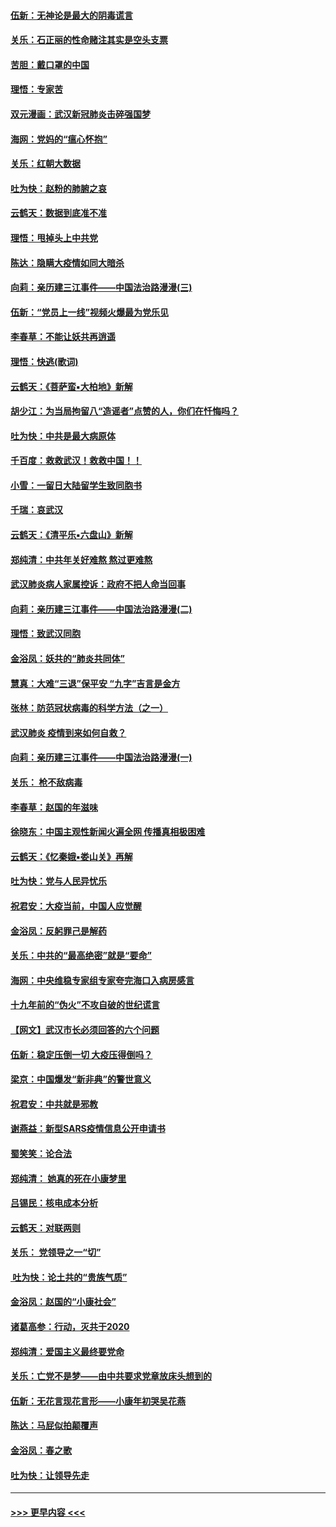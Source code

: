 #### [伍新：无神论是最大的阴毒谎言](../pages/nsc993/n11846129.md?t=02060302) 
#### [关乐：石正丽的性命赌注其实是空头支票](../pages/nsc993/n11846109.md?t=02060302) 
#### [苦胆：戴口罩的中国](../pages/nsc993/n11845576.md?t=02060302) 
#### [理悟：专家苦](../pages/nsc993/n11845564.md?t=02060302) 
#### [双元漫画：武汉新冠肺炎击碎强国梦](../pages/nsc993/n11843320.md?t=02060302) 
#### [海网：党妈的“瘟心怀抱”](../pages/nsc993/n11840740.md?t=02060302) 
#### [关乐：红朝大数据](../pages/nsc993/n11840675.md?t=02060302) 
#### [吐为快：赵粉的肺腑之哀](../pages/nsc993/n11840618.md?t=02060302) 
#### [云鹤天：数据到底准不准](../pages/nsc993/n11840325.md?t=02060302) 
#### [理悟：甩掉头上中共党](../pages/nsc993/n11838826.md?t=02060302) 
#### [陈达：隐瞒大疫情如同大暗杀](../pages/nsc993/n11838771.md?t=02060302) 
#### [向莉：亲历建三江事件——中国法治路漫漫(三)](../pages/nsc993/n11831825.md?t=02060302) 
#### [伍新：“党员上一线”视频火爆最为党乐见](../pages/nsc993/n11838200.md?t=02060302) 
#### [李春草：不能让妖共再逍遥](../pages/nsc993/n11838102.md?t=02060302) 
#### [理悟：快逃(歌词)](../pages/nsc993/n11838083.md?t=02060302) 
#### [云鹤天：《菩萨蛮▪大柏地》新解](../pages/nsc993/n11838059.md?t=02060302) 
#### [胡少江：为当局拘留八“造谣者”点赞的人，你们在忏悔吗？](../pages/nsc993/n11836801.md?t=02060302) 
#### [吐为快：中共是最大病原体](../pages/nsc993/n11836748.md?t=02060302) 
#### [千百度：救救武汉！救救中国！！](../pages/nsc993/n11836145.md?t=02060302) 
#### [小雪：一留日大陆留学生致同胞书](../pages/nsc993/n11834624.md?t=02060302) 
#### [千瑞：哀武汉](../pages/nsc993/n11833647.md?t=02060302) 
#### [云鹤天：《清平乐▪六盘山》新解](../pages/nsc993/n11833611.md?t=02060302) 
#### [郑纯清：中共年关好难熬 熬过更难熬](../pages/nsc993/n11833489.md?t=02060302) 
#### [武汉肺炎病人家属控诉：政府不把人命当回事](../pages/nsc993/n11833205.md?t=02060302) 
#### [向莉：亲历建三江事件——中国法治路漫漫(二)](../pages/nsc993/n11829102.md?t=02060302) 
#### [理悟：致武汉同胞](../pages/nsc993/n11831522.md?t=02060302) 
#### [金浴凤：妖共的“肺炎共同体”](../pages/nsc993/n11829448.md?t=02060302) 
#### [慧真：大难“三退”保平安 “九字”吉言是金方](../pages/nsc993/n11829501.md?t=02060302) 
#### [张林：防范冠状病毒的科学方法（之一）](../pages/nsc993/n11828618.md?t=02060302) 
#### [武汉肺炎 疫情到来如何自救？](../pages/nsc993/n11827632.md?t=02060302) 
#### [向莉：亲历建三江事件——中国法治路漫漫(一)](../pages/nsc993/n11827190.md?t=02060302) 
#### [关乐： 枪不敌病毒](../pages/nsc993/n11826746.md?t=02060302) 
#### [李春草：赵国的年滋味](../pages/nsc993/n11826321.md?t=02060302) 
#### [徐晓东：中国主观性新闻火遍全网 传播真相极困难](../pages/nsc993/n11826508.md?t=02060302) 
#### [云鹤天：《忆秦娥▪娄山关》再解](../pages/nsc993/n11824682.md?t=02060302) 
#### [吐为快：党与人民异忧乐](../pages/nsc993/n11824660.md?t=02060302) 
#### [祝君安：大疫当前，中国人应觉醒](../pages/nsc993/n11821946.md?t=02060302) 
#### [金浴凤：反躬罪己是解药](../pages/nsc993/n11820280.md?t=02060302) 
#### [关乐：中共的“最高绝密”就是“要命”](../pages/nsc993/n11816946.md?t=02060302) 
#### [海网：中央维稳专家组专家夸完海口入病房感言](../pages/nsc993/n11815138.md?t=02060302) 
#### [十九年前的“伪火”不攻自破的世纪谎言](../pages/nsc993/n11813238.md?t=02060302) 
#### [【网文】武汉市长必须回答的六个问题](../pages/nsc993/n11813848.md?t=02060302) 
#### [伍新：稳定压倒一切 大疫压得倒吗？](../pages/nsc993/n11812634.md?t=02060302) 
#### [梁京：中国爆发“新非典”的警世意义](../pages/nsc993/n11812554.md?t=02060302) 
#### [祝君安：中共就是邪教](../pages/nsc993/n11812431.md?t=02060302) 
#### [谢燕益：新型SARS疫情信息公开申请书](../pages/nsc993/n11808840.md?t=02060302) 
#### [蜀笑笑：论合法](../pages/nsc993/n11808064.md?t=02060302) 
#### [郑纯清： 她真的死在小康梦里](../pages/nsc993/n11806623.md?t=02060302) 
#### [吕锡民：核电成本分析](../pages/nsc993/n11806284.md?t=02060302) 
#### [云鹤天：对联两则](../pages/nsc993/n11805957.md?t=02060302) 
#### [关乐： 党领导之一“切”](../pages/nsc993/n11804505.md?t=02060302) 
#### [ 吐为快：论土共的“贵族气质”](../pages/nsc993/n11804490.md?t=02060302) 
#### [金浴凤：赵国的“小康社会”](../pages/nsc993/n11804452.md?t=02060302) 
#### [诸葛高参：行动，灭共于2020](../pages/nsc993/n11804120.md?t=02060302) 
#### [郑纯清：爱国主义最终要党命](../pages/nsc993/n11802197.md?t=02060302) 
#### [关乐：亡党不是梦——由中共要求党章放床头想到的](../pages/nsc993/n11802156.md?t=02060302) 
#### [伍新：无花言现花言形——小康年初哭吴花燕](../pages/nsc993/n11800044.md?t=02060302) 
#### [陈达：马屁似拍颠覆声](../pages/nsc993/n11800010.md?t=02060302) 
#### [金浴凤：春之歌](../pages/nsc993/n11797687.md?t=02060302) 
#### [吐为快：让领导先走](../pages/nsc993/n11797512.md?t=02060302) 

----
#### [ >>> 更早内容 <<< ](../indexes/nsc993-earlier.md)
